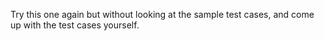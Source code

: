 Try this one again but without looking at the sample test cases, and come up with the test cases yourself.